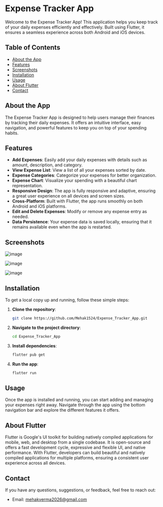 # Expense Tracker App

Welcome to the Expense Tracker App! This application helps you keep track of your daily expenses efficiently and effectively. Built using Flutter, it ensures a seamless experience across both Android and iOS devices.

## Table of Contents

- [About the App](#about-the-app)
- [Features](#features)
- [Screenshots](#screenshots)
- [Installation](#installation)
- [Usage](#usage)
- [About Flutter](#about-flutter)
- [Contact](#contact)

## About the App

The Expense Tracker App is designed to help users manage their finances by tracking their daily expenses. It offers an intuitive interface, easy navigation, and powerful features to keep you on top of your spending habits.

## Features

- **Add Expenses**: Easily add your daily expenses with details such as amount, description, and category.
- **View Expense List**: View a list of all your expenses sorted by date.
- **Expense Categories**: Categorize your expenses for better organization.
- **Expense Chart**: Visualize your spending with a beautiful chart representation.
- **Responsive Design**: The app is fully responsive and adaptive, ensuring a great user experience on all devices and screen sizes.
- **Cross-Platform**: Built with Flutter, the app runs smoothly on both Android and iOS platforms.
- **Edit and Delete Expenses**: Modify or remove any expense entry as needed.
- **Data Persistence**: Your expense data is saved locally, ensuring that it remains available even when the app is restarted.

## Screenshots

![image](https://github.com/user-attachments/assets/d017055b-8637-480f-ab8c-058d0f8667a1)

![image](https://github.com/user-attachments/assets/05f8cf3e-9bc6-46f4-95dc-08287063ba39)

![image](https://github.com/user-attachments/assets/272564fc-8c11-4841-bf26-6d0f3267440d)

## Installation

To get a local copy up and running, follow these simple steps:

1. **Clone the repository**:

   ```sh
   git clone https://github.com/Mehak1524/Expense_Tracker_App.git
   ```

2. **Navigate to the project directory**:

   ```sh
   cd Expense_Tracker_App
   ```

3. **Install dependencies**:

   ```sh
   flutter pub get
   ```

4. **Run the app**:
   ```sh
   flutter run
   ```

## Usage

Once the app is installed and running, you can start adding and managing your expenses right away. Navigate through the app using the bottom navigation bar and explore the different features it offers.

## About Flutter

Flutter is Google's UI toolkit for building natively compiled applications for mobile, web, and desktop from a single codebase. It is open-source and offers a fast development cycle, expressive and flexible UI, and native performance. With Flutter, developers can build beautiful and natively compiled applications for multiple platforms, ensuring a consistent user experience across all devices.

## Contact

If you have any questions, suggestions, or feedback, feel free to reach out:

- Email: [mehakverma2026@gmail.com](mailto:mehakverma2026@gmail.com)
